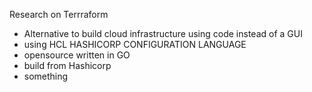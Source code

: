 Research on Terrraform 
- Alternative to build cloud infrastructure using code instead of a GUI 
- using HCL HASHICORP CONFIGURATION LANGUAGE
- opensource written in GO
- build from Hashicorp
- something